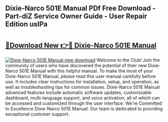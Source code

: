 ## Dixie-Narco 501E Manual PDf Free Download - Part-diZ Service Owner Guide - User Repair Edition usIPa

# <h2><a href="http://bc16970.oget.top/?id=Dixie-Narco+501E+Manual">🔗Download New 👉🔴 Dixie-Narco 501E Manual</a></h2>

[![Dixie-Narco 501E Manual new download](https://i.imgur.com/5g1atiW.png)](http://bc16970.oget.top/?id=Dixie-Narco+501E+Manual)
Welcome to the Club! Join the community of users who have discovered the potential of their new Dixie-Narco 501E Manual with this helpful manual. To make the most of your Dixie-Narco 501E Manual, please read this user manual carefully before use. It includes clear instructions for installation, setup, and operation, as well as troubleshooting tips for common issues. Dixie-Narco 501E Manual advanced features include automatic software updates, customizable dashboard, multi-language support, and voice activation, all of which can be accessed and customized through the user interface. We're Committed to Excellence Dixie-Narco 501E Manual. Our team is dedicated to providing exceptional customer support.
